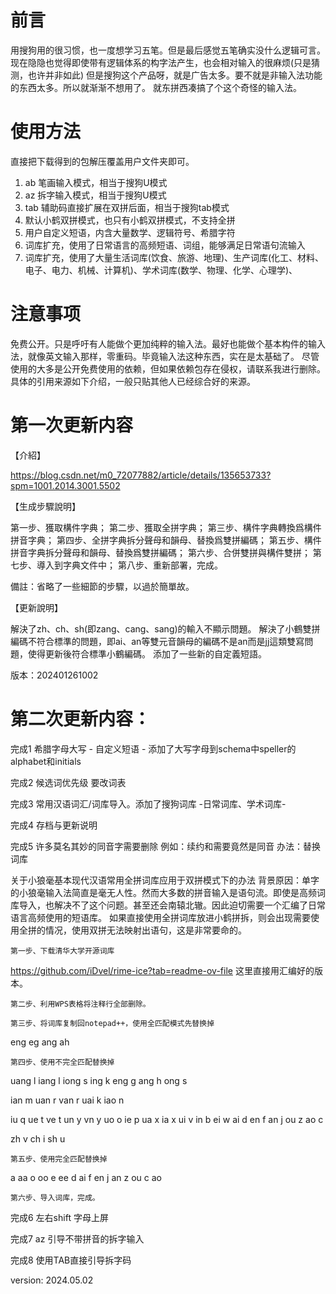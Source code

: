 # 前言
用搜狗用的很习惯，也一度想学习五笔。但是最后感觉五笔确实没什么逻辑可言。现在隐隐也觉得即使带有逻辑体系的构字法产生，也会相对输入的很麻烦(只是猜测，也许并非如此)
但是搜狗这个产品呀，就是广告太多。要不就是非输入法功能的东西太多。所以就渐渐不想用了。
就东拼西凑搞了个这个奇怪的输入法。

# 使用方法
直接把下载得到的包解压覆盖用户文件夹即可。

1. ab 笔画输入模式，相当于搜狗U模式
2. az 拆字输入模式，相当于搜狗U模式
3. tab 辅助码直接扩展在双拼后面，相当于搜狗tab模式
4. 默认小鹤双拼模式，也只有小鹤双拼模式，不支持全拼
5.  用户自定义短语，内含大量数学、逻辑符号、希腊字符
6.  词库扩充，使用了日常语言的高频短语、词组，能够满足日常语句流输入
7.  词库扩充，使用了大量生活词库(饮食、旅游、地理)、生产词库(化工、材料、电子、电力、机械、计算机)、学术词库(数学、物理、化学、心理学)、

# 注意事项
免费公开。只是呼吁有人能做个更加纯粹的输入法。最好也能做个基本构件的输入法，就像英文输入那样，零重码。毕竟输入法这种东西，实在是太基础了。
尽管使用的大多是公开免费使用的依赖，但如果依赖包存在侵权，请联系我进行删除。具体的引用来源如下介绍，一般只贴其他人已经综合好的来源。

# 第一次更新内容
【介紹】

https://blog.csdn.net/m0_72077882/article/details/135653733?spm=1001.2014.3001.5502

【生成步驟說明】

第一步、獲取構件字典；
第二步、獲取全拼字典；
第三步、構件字典轉換爲構件拼音字典；
第四步、全拼字典拆分聲母和韻母、替換爲雙拼編碼；
第五步、構件拼音字典拆分聲母和韻母、替換爲雙拼編碼；
第六步、合併雙拼與構件雙拼；
第七步、導入到字典文件中；
第八步、重新部署，完成。

備註：省略了一些細節的步驟，以過於簡單故。

【更新說明】

解決了zh、ch、sh(即zang、cang、sang)的輸入不顯示問題。
解決了小鶴雙拼編碼不符合標準的問題，即ai、an等雙元音韻母的編碼不是an而是jj這類雙寫問題，使得更新後符合標準小鶴編碼。
添加了一些新的自定義短語。

版本：202401261002

# 第二次更新内容：

完成1 希腊字母大写 - 自定义短语 - 
	添加了大写字母到schema中speller的alphabet和initials

完成2 候选词优先级
	要改词表

完成3 常用汉语词汇/词库导入。添加了搜狗词库 -日常词库、学术词库-

完成4 存档与更新说明

完成5 许多莫名其妙的同音字需要删除
例如：续约和需要竟然是同音
办法：替换词库

关于小狼毫基本现代汉语常用全拼词库应用于双拼模式下的办法
背景原因：单字的小狼毫输入法简直是毫无人性。然而大多数的拼音输入是语句流。即使是高频词库导入，也解决不了这个问题。甚至还会南辕北辙。因此迫切需要一个汇编了日常语言高频使用的短语库。
如果直接使用全拼词库放进小鹤拼拆，则会出现需要使用全拼的情况，使用双拼无法映射出语句，这是非常要命的。

	第一步、下载清华大学开源词库
https://github.com/iDvel/rime-ice?tab=readme-ov-file
这里直接用汇编好的版本。
	
 	第二步、利用WPS表格将注释行全部删除。
	
 	第三步、将词库复制回notepad++，使用全匹配模式先替换掉
eng	eg
ang	ah

	第四步、使用不完全匹配替换掉
uang	l
iang	l
iong	s
ing	k
eng	g
ang	h
ong	s

ian	m
uan	r
van	r
uai	k
iao	n

iu	q
ue	t
ve	t
un	y
vn	y
uo	o
ie	p
ua	x
ia	x
ui	v
in	b
ei	w
ai	d
en	f
an	j
ou	z
ao	c

zh	v
ch	i
sh	u

	第五步、使用完全匹配替换掉
a	aa
o	oo
e	ee
d	ai
f	en
j	an
z	ou
c	ao

	第六步、导入词库，完成。

完成6 左右shift 字母上屏

完成7 az 引导不带拼音的拆字输入

完成8 使用TAB直接引导拆字码


version: 2024.05.02


